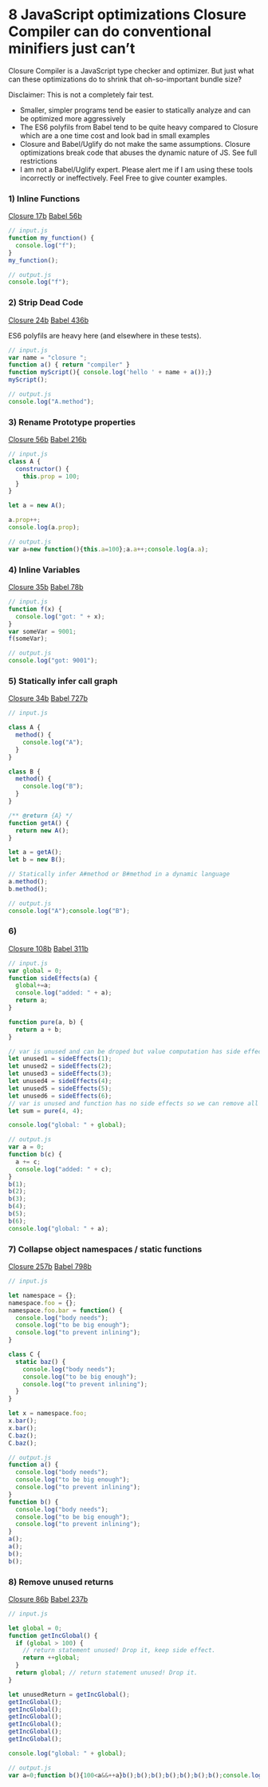 # 8 JavaScript optimizations Closure Compiler can do conventional minifiers just can’t

Closure Compiler is a JavaScript type checker and optimizer. But just what can these optimizations do to shrink that oh-so-important bundle size?

Disclaimer: This is not a completely fair test.

* Smaller, simpler programs tend be easier to statically analyze and can be optimized more aggressively
* The ES6 polyfils from Babel tend to be quite heavy compared to Closure which are a one time cost and look bad in small examples
* Closure and Babel/Uglify do not make the same assumptions. Closure optimizations break code that abuses the dynamic nature of JS. See full restrictions
* I am not a Babel/Uglify expert. Please alert me if I am using these tools incorrectly or ineffectively. Feel Free to give counter examples.

### 1) Inline Functions

[Closure 17b](https://closure-compiler-debugger.appspot.com/j2cl_debugger.html#input0%3Dfunction%2520my_function()%2520%257B%250A%2520%2520console.log(%2522f%2522)%253B%250A%257D%250Amy_function()%253B%26conformanceConfig%26externs%3Dvar%2520console%2520%253D%2520%257B%257D%253B%250A%252F**%2520%2540param%2520%257Bstring%257D%2520s*%252F%250Aconsole.log%2520%253D%2520function(s)%2520%257B%257D%253B%26refasterjs-template%26TRANSPILE%3Dtrue%26CHECK_SYMBOLS%3Dtrue%26CHECK_TYPES%3Dtrue%26COMPUTE_FUNCTION_SIDE_EFFECTS%3Dtrue%26FOLD_CONSTANTS%3Dtrue%26DEAD_ASSIGNMENT_ELIMINATION%3Dtrue%26INLINE_CONSTANTS%3Dtrue%26INLINE_FUNCTIONS%3Dtrue%26COALESCE_VARIABLE_NAMES%3Dtrue%26INLINE_VARIABLES%3Dtrue%26FLOW_SENSITIVE_INLINE_VARIABLES%3Dtrue%26SMART_NAME_REMOVAL%3Dtrue%26REMOVE_DEAD_CODE%3Dtrue%26REMOVE_UNUSED_PROTOTYPE_PROPERTIES%3Dtrue%26REMOVE_UNUSED_CLASS_PROPERTIES%3Dtrue%26REMOVE_UNUSED_VARIABLES%3Dtrue%26COLLAPSE_VARIABLE_DECLARATIONS%3Dtrue%26COLLAPSE_ANONYMOUS_FUNCTIONS%3Dtrue%26CONVERT_TO_DOTTED_PROPERTIES%3Dtrue%26LABEL_RENAMING%3Dtrue%26COLLAPSE_PROPERTIES%3Dtrue%26DEVIRTUALIZE_PROTOTYPE_METHODS%3Dtrue%26DISAMBIGUATE_PROPERTIES%3Dtrue%26AMBIGUATE_PROPERTIES%3Dtrue%26VARIABLE_RENAMING%3Dtrue%26PROPERTY_RENAMING%3Dtrue%26OPTIMIZE_CALLS%3Dtrue%26CLOSURE_PASS%3Dtrue%26CROSS_MODULE_CODE_MOTION%3Dtrue%26CROSS_MODULE_METHOD_MOTION%3Dtrue%26includeDefaultExterns%3Dtrue)
[Babel 56b](https://babeljs.io/repl/#?babili=true&browsers=&build=&builtIns=false&code_lz=GYVwdgxgLglg9mABAWwJ4H1SVggFASkQG8AoRRCBAZzgBsBTAOlrgHNcAiYD_AbhIC-JNJnDR4YAryA&debug=false&forceAllTransforms=false&shippedProposals=false&circleciRepo=&evaluate=false&fileSize=false&lineWrap=true&presets=es2015%2Creact%2Cstage-2%2Cbabili&prettier=false&targets=&version=6.26.0&envVersion=)

```js
// input.js
function my_function() {
  console.log("f");
}
my_function();
```

```js
// output.js
console.log("f");
```


### 2) Strip Dead Code

[Closure 24b](https://closure-compiler-debugger.appspot.com/j2cl_debugger.html#input0%3Dclass%2520A%2520%257B%250A%2520%2520method%28%29%2520%257B%250A%2520%2520%2520%2520console.log%28%2522A.method%2522%29%253B%250A%2520%2520%257D%250A%257D%250A%250Aclass%2520B%2520%257B%250A%2520%2520deadCode%28%29%2520%257B%250A%2520%2520%2520%2520console.log%28%2522this%2520is%2520dead%2520code!%2522%29%253B%250A%2520%2520%257D%250A%257D%250A%250Anew%2520A%28%29.method%28%29%253B%26conformanceConfig%26externs%3Dvar%2520console%2520%253D%2520%257B%257D%253B%250A%252F**%2520%2540param%2520%257Bstring%257D%2520s*%252F%250Aconsole.log%2520%253D%2520function%28s%29%2520%257B%257D%253B%26refasterjs-template%26TRANSPILE%3Dtrue%26CHECK_SYMBOLS%3Dtrue%26CHECK_TYPES%3Dtrue%26COMPUTE_FUNCTION_SIDE_EFFECTS%3Dtrue%26FOLD_CONSTANTS%3Dtrue%26DEAD_ASSIGNMENT_ELIMINATION%3Dtrue%26INLINE_CONSTANTS%3Dtrue%26INLINE_FUNCTIONS%3Dtrue%26COALESCE_VARIABLE_NAMES%3Dtrue%26INLINE_VARIABLES%3Dtrue%26FLOW_SENSITIVE_INLINE_VARIABLES%3Dtrue%26SMART_NAME_REMOVAL%3Dtrue%26REMOVE_DEAD_CODE%3Dtrue%26REMOVE_UNUSED_PROTOTYPE_PROPERTIES%3Dtrue%26REMOVE_UNUSED_CLASS_PROPERTIES%3Dtrue%26REMOVE_UNUSED_VARIABLES%3Dtrue%26COLLAPSE_VARIABLE_DECLARATIONS%3Dtrue%26COLLAPSE_ANONYMOUS_FUNCTIONS%3Dtrue%26CONVERT_TO_DOTTED_PROPERTIES%3Dtrue%26LABEL_RENAMING%3Dtrue%26COLLAPSE_PROPERTIES%3Dtrue%26DEVIRTUALIZE_PROTOTYPE_METHODS%3Dtrue%26VARIABLE_RENAMING%3Dtrue%26PROPERTY_RENAMING%3Dtrue%26OPTIMIZE_CALLS%3Dtrue%26OPTIMIZE_PARAMETERS%3Dtrue%26OPTIMIZE_RETURNS%3Dtrue%26CLOSURE_PASS%3Dtrue%26CROSS_MODULE_CODE_MOTION%3Dtrue%26CROSS_MODULE_METHOD_MOTION%3Dtrue%26includeDefaultExterns%3Dtrue)
[Babel 436b](https://babeljs.io/repl/#?babili=true&browsers=&build=&builtIns=false&code_lz=GYVwdgxgLglg9mABAWwJ4H1SVggFASkQG8AoRRCBAZzgBsBTAOlrgHNcAiYD_AbhIC-JNJnDR4YAryA&debug=false&forceAllTransforms=false&shippedProposals=false&circleciRepo=&evaluate=false&fileSize=false&lineWrap=true&presets=es2015%2Creact%2Cstage-2%2Cbabili&prettier=false&targets=&version=6.26.0&envVersion=)

ES6 polyfils are heavy here (and elsewhere in these tests).

```js
// input.js
var name = "closure ";
function a() { return "compiler" }
function myScript(){ console.log('hello ' + name + a());}
myScript();
```

```js
// output.js
console.log("A.method");
```

### 3) Rename Prototype properties

[Closure 56b](https://closure-compiler-debugger.appspot.com/j2cl_debugger.html#input0%3Dclass%2520A%2520%257B%250A%2520%2520constructor%28%29%2520%257B%250A%2520%2520%2520%2520this.prop%2520%253D%2520100%253B%250A%2520%2520%257D%250A%257D%250A%250Alet%2520a%2520%253D%2520new%2520A%28%29%253B%250A%250Aa.prop%252B%252B%253B%250Aconsole.log%28a.prop%29%253B%26conformanceConfig%26externs%3Dvar%2520console%2520%253D%2520%257B%257D%253B%250A%252F**%2520%2540param%2520%257Bstring%257D%2520s*%252F%250Aconsole.log%2520%253D%2520function%28s%29%2520%257B%257D%253B%26refasterjs-template%26TRANSPILE%3Dtrue%26CHECK_SYMBOLS%3Dtrue%26CHECK_TYPES%3Dtrue%26MISSING_PROPERTIES%3Dtrue%26COMPUTE_FUNCTION_SIDE_EFFECTS%3Dtrue%26FOLD_CONSTANTS%3Dtrue%26DEAD_ASSIGNMENT_ELIMINATION%3Dtrue%26INLINE_CONSTANTS%3Dtrue%26INLINE_FUNCTIONS%3Dtrue%26COALESCE_VARIABLE_NAMES%3Dtrue%26INLINE_VARIABLES%3Dtrue%26FLOW_SENSITIVE_INLINE_VARIABLES%3Dtrue%26INLINE_PROPERTIES%3Dtrue%26SMART_NAME_REMOVAL%3Dtrue%26REMOVE_DEAD_CODE%3Dtrue%26EXTRACT_PROTOTYPE_MEMBER_DECLARATIONS%3Dtrue%26REMOVE_UNUSED_PROTOTYPE_PROPERTIES%3Dtrue%26REMOVE_UNUSED_CLASS_PROPERTIES%3Dtrue%26REMOVE_UNUSED_VARIABLES%3Dtrue%26COLLAPSE_VARIABLE_DECLARATIONS%3Dtrue%26COLLAPSE_ANONYMOUS_FUNCTIONS%3Dtrue%26CONVERT_TO_DOTTED_PROPERTIES%3Dtrue%26USE_TYPES_FOR_LOCAL_OPTIMIZATION%3Dtrue%26LABEL_RENAMING%3Dtrue%26COLLAPSE_PROPERTIES%3Dtrue%26DEVIRTUALIZE_PROTOTYPE_METHODS%3Dtrue%26DISAMBIGUATE_PROPERTIES%3Dtrue%26AMBIGUATE_PROPERTIES%3Dtrue%26VARIABLE_RENAMING%3Dtrue%26PROPERTY_RENAMING%3Dtrue%26OPTIMIZE_CALLS%3Dtrue%26OPTIMIZE_PARAMETERS%3Dtrue%26OPTIMIZE_RETURNS%3Dtrue%26CLOSURE_PASS%3Dtrue%26CROSS_MODULE_CODE_MOTION%3Dtrue%26CROSS_MODULE_METHOD_MOTION%3Dtrue%26includeDefaultExterns%3Dtrue)
[Babel 216b](https://babeljs.io/repl/#?babili=true&browsers=&build=&builtIns=false&code_lz=MYGwhgzhAECC0G8BQ1rAPYDsIBcBOArsDungBQCUiKq0OAFgJYQB0ADnum9ALzQCMABkEBuGgF8kkpCACmOaGF7RMsgO5xKYpGHac2AagNiM2dHJYh0AczK6OXCiKA&debug=false&circleciRepo=&evaluate=false&lineWrap=true&presets=es2015%2Creact%2Cstage-2%2Cbabili&targets=&version=6.26.0)

```js
// input.js
class A {
  constructor() {
    this.prop = 100;
  }
}

let a = new A();

a.prop++;
console.log(a.prop);
```

```js
// output.js
var a=new function(){this.a=100};a.a++;console.log(a.a);
```

### 4) Inline Variables

[Closure 35b](https://closure-compiler-debugger.appspot.com/j2cl_debugger.html#input0%3Dfunction%2520f%28x%29%2520%257B%250A%2520%2520console.log%28%2522got%253A%2520%2522%2520%252B%2520x%29%253B%250A%257D%250Avar%2520someVar%2520%253D%25209001%253B%250Af%28someVar%29%253B%26conformanceConfig%26externs%3Dvar%2520console%2520%253D%2520%257B%257D%253B%250A%252F**%2520%2540param%2520%257Bstring%257D%2520s*%252F%250Aconsole.log%2520%253D%2520function%28s%29%2520%257B%257D%253B%26refasterjs-template%26TRANSPILE%3Dtrue%26CHECK_SYMBOLS%3Dtrue%26CHECK_TYPES%3Dtrue%26COMPUTE_FUNCTION_SIDE_EFFECTS%3Dtrue%26FOLD_CONSTANTS%3Dtrue%26DEAD_ASSIGNMENT_ELIMINATION%3Dtrue%26INLINE_CONSTANTS%3Dtrue%26INLINE_FUNCTIONS%3Dtrue%26COALESCE_VARIABLE_NAMES%3Dtrue%26INLINE_VARIABLES%3Dtrue%26FLOW_SENSITIVE_INLINE_VARIABLES%3Dtrue%26SMART_NAME_REMOVAL%3Dtrue%26REMOVE_DEAD_CODE%3Dtrue%26REMOVE_UNUSED_PROTOTYPE_PROPERTIES%3Dtrue%26REMOVE_UNUSED_CLASS_PROPERTIES%3Dtrue%26REMOVE_UNUSED_VARIABLES%3Dtrue%26COLLAPSE_VARIABLE_DECLARATIONS%3Dtrue%26COLLAPSE_ANONYMOUS_FUNCTIONS%3Dtrue%26CONVERT_TO_DOTTED_PROPERTIES%3Dtrue%26LABEL_RENAMING%3Dtrue%26COLLAPSE_PROPERTIES%3Dtrue%26DEVIRTUALIZE_PROTOTYPE_METHODS%3Dtrue%26VARIABLE_RENAMING%3Dtrue%26PROPERTY_RENAMING%3Dtrue%26OPTIMIZE_CALLS%3Dtrue%26OPTIMIZE_PARAMETERS%3Dtrue%26OPTIMIZE_RETURNS%3Dtrue%26CLOSURE_PASS%3Dtrue%26CROSS_MODULE_CODE_MOTION%3Dtrue%26CROSS_MODULE_METHOD_MOTION%3Dtrue%26includeDefaultExterns%3Dtrue)
[Babel 78b](https://babeljs.io/repl/#?babili=true&browsers=&build=&builtIns=false&code_lz=GYVwdgxgLglg9mABMAFADwJSIN4ChGIQIDOcANgKYB0ZcA5igER1xQBcijiA1IpgNy4AvrgBuAQwBOiUgFsKANSmIAvIgCcABk0BGQajmKpGfkA&debug=false&forceAllTransforms=false&shippedProposals=false&circleciRepo=&evaluate=false&fileSize=false&lineWrap=true&presets=es2015%2Creact%2Cstage-2%2Cbabili&prettier=false&targets=&version=6.26.0&envVersion=)

```js
// input.js
function f(x) {
  console.log("got: " + x);
}
var someVar = 9001;
f(someVar);
```

```js
// output.js
console.log("got: 9001");
```

### 5) Statically infer call graph

[Closure 34b](https://closure-compiler-debugger.appspot.com/j2cl_debugger.html#input0%3Dclass%2520A%2520%257B%250A%2520%2520method%28%29%2520%257B%250A%2520%2520%2520%2520console.log%28%2522A%2522%29%253B%250A%2520%2520%257D%250A%257D%250A%250Aclass%2520B%2520%257B%250A%2520%2520method%28%29%2520%257B%250A%2520%2520%2520%2520console.log%28%2522B%2522%29%253B%250A%2520%2520%257D%250A%257D%250A%250A%252F**%2520%2540return%2520%257BA%257D%2520*%252F%250Afunction%2520getA%28%29%2520%257B%250A%2520%2520return%2520new%2520A%28%29%253B%250A%257D%250A%250Alet%2520a%2520%253D%2520getA%28%29%253B%250Alet%2520b%2520%253D%2520new%2520B%28%29%253B%250A%250A%252F%252F%2520Statically%2520infer%2520A%2523method%2520or%2520B%2523method%2520in%2520a%2520dynamic%2520language%250Aa.method%28%29%253B%250Ab.method%28%29%253B%26conformanceConfig%26externs%3Dvar%2520console%2520%253D%2520%257B%257D%253B%250A%252F**%2520%2540param%2520%257Bstring%257D%2520s*%252F%250Aconsole.log%2520%253D%2520function%28s%29%2520%257B%257D%253B%26refasterjs-template%26TRANSPILE%3Dtrue%26CHECK_SYMBOLS%3Dtrue%26CHECK_TYPES%3Dtrue%26COMPUTE_FUNCTION_SIDE_EFFECTS%3Dtrue%26FOLD_CONSTANTS%3Dtrue%26DEAD_ASSIGNMENT_ELIMINATION%3Dtrue%26INLINE_CONSTANTS%3Dtrue%26INLINE_FUNCTIONS%3Dtrue%26COALESCE_VARIABLE_NAMES%3Dtrue%26INLINE_VARIABLES%3Dtrue%26FLOW_SENSITIVE_INLINE_VARIABLES%3Dtrue%26SMART_NAME_REMOVAL%3Dtrue%26REMOVE_DEAD_CODE%3Dtrue%26REMOVE_UNUSED_PROTOTYPE_PROPERTIES%3Dtrue%26REMOVE_UNUSED_CLASS_PROPERTIES%3Dtrue%26REMOVE_UNUSED_VARIABLES%3Dtrue%26COLLAPSE_VARIABLE_DECLARATIONS%3Dtrue%26COLLAPSE_ANONYMOUS_FUNCTIONS%3Dtrue%26CONVERT_TO_DOTTED_PROPERTIES%3Dtrue%26LABEL_RENAMING%3Dtrue%26COLLAPSE_PROPERTIES%3Dtrue%26DEVIRTUALIZE_PROTOTYPE_METHODS%3Dtrue%26DISAMBIGUATE_PROPERTIES%3Dtrue%26AMBIGUATE_PROPERTIES%3Dtrue%26VARIABLE_RENAMING%3Dtrue%26PROPERTY_RENAMING%3Dtrue%26OPTIMIZE_CALLS%3Dtrue%26OPTIMIZE_PARAMETERS%3Dtrue%26OPTIMIZE_RETURNS%3Dtrue%26CLOSURE_PASS%3Dtrue%26CROSS_MODULE_CODE_MOTION%3Dtrue%26CROSS_MODULE_METHOD_MOTION%3Dtrue%26includeDefaultExterns%3Dtrue)
[Babel 727b](https://babeljs.io/repl/#?babili=true&browsers=&build=&builtIns=false&code_lz=MYGwhgzhAECC0G8BQ1oFsCmAXAFgewBMAKASkRVWmDwDsI8QMA6EPAcyICJZOSBuCgF8kwpKEgwAQuVSZchUjMrU6DZqw6dJvAamGiA9ACoj0AAIAnbAFcLNRLEHQjBpADNrNYFgCWtaGzYsIrIqFZYtvY0GADucKQCooxY0GDQALwBQQlIydAARhnQ0XGSOUgGBtAAylhgvsBgICAAntA-NG4YFnAAxHL4BNB4PZL92IPt9mkELTRgaD7A0OA0bNZggUhgTAMK_Ej5uxP7fEA&debug=false&circleciRepo=&evaluate=false&lineWrap=true&presets=es2015%2Creact%2Cstage-2%2Cbabili&targets=&version=6.26.0)

```js
// input.js

class A {
  method() {
    console.log("A");
  }
}

class B {
  method() {
    console.log("B");
  }
}

/** @return {A} */
function getA() {
  return new A();
}

let a = getA();
let b = new B();

// Statically infer A#method or B#method in a dynamic language
a.method();
b.method();
```

```js
// output.js
console.log("A");console.log("B");
```

### 6)


[Closure 108b](https://closure-compiler-debugger.appspot.com/j2cl_debugger.html#input0%3Dvar%2520global%2520%253D%25200%253B%250Afunction%2520sideEffects%28a%29%2520%257B%250A%2520%2520global%252B%253Da%253B%250A%2520%2520console.log%28%2522added%253A%2520%2522%2520%252B%2520a%29%253B%250A%2520%2520return%2520a%253B%250A%257D%250A%250Afunction%2520pure%28a%252C%2520b%29%2520%257B%250A%2520%2520return%2520a%2520%252B%2520b%253B%250A%257D%250A%250A%252F%252F%2520var%2520is%2520unused%2520and%2520can%2520be%2520droped%2520but%2520value%2520computation%2520has%2520side%2520effects.%250Alet%2520unused1%2520%253D%2520sideEffects%281%29%253B%250Alet%2520unused2%2520%253D%2520sideEffects%282%29%253B%250Alet%2520unused3%2520%253D%2520sideEffects%283%29%253B%250Alet%2520unused4%2520%253D%2520sideEffects%284%29%253B%250Alet%2520unused5%2520%253D%2520sideEffects%285%29%253B%250Alet%2520unused6%2520%253D%2520sideEffects%286%29%253B%250Alet%2520sum%2520%253D%2520pure%284%252C%25204%29%253B%250A%250Aconsole.log%28%2522global%253A%2520%2522%2520%252B%2520global%29%253B%26conformanceConfig%26externs%3Dvar%2520console%2520%253D%2520%257B%257D%253B%250A%252F**%2520%2540param%2520%257Bstring%257D%2520s*%252F%250Aconsole.log%2520%253D%2520function%28s%29%2520%257B%257D%253B%26refasterjs-template%26TRANSPILE%3Dtrue%26CHECK_SYMBOLS%3Dtrue%26CHECK_TYPES%3Dtrue%26COMPUTE_FUNCTION_SIDE_EFFECTS%3Dtrue%26FOLD_CONSTANTS%3Dtrue%26DEAD_ASSIGNMENT_ELIMINATION%3Dtrue%26INLINE_CONSTANTS%3Dtrue%26INLINE_FUNCTIONS%3Dtrue%26COALESCE_VARIABLE_NAMES%3Dtrue%26INLINE_VARIABLES%3Dtrue%26FLOW_SENSITIVE_INLINE_VARIABLES%3Dtrue%26SMART_NAME_REMOVAL%3Dtrue%26REMOVE_DEAD_CODE%3Dtrue%26REMOVE_UNUSED_PROTOTYPE_PROPERTIES%3Dtrue%26REMOVE_UNUSED_CLASS_PROPERTIES%3Dtrue%26REMOVE_UNUSED_VARIABLES%3Dtrue%26COLLAPSE_VARIABLE_DECLARATIONS%3Dtrue%26COLLAPSE_ANONYMOUS_FUNCTIONS%3Dtrue%26CONVERT_TO_DOTTED_PROPERTIES%3Dtrue%26LABEL_RENAMING%3Dtrue%26COLLAPSE_PROPERTIES%3Dtrue%26DEVIRTUALIZE_PROTOTYPE_METHODS%3Dtrue%26VARIABLE_RENAMING%3Dtrue%26PROPERTY_RENAMING%3Dtrue%26OPTIMIZE_CALLS%3Dtrue%26OPTIMIZE_PARAMETERS%3Dtrue%26OPTIMIZE_RETURNS%3Dtrue%26CLOSURE_PASS%3Dtrue%26CROSS_MODULE_CODE_MOTION%3Dtrue%26CROSS_MODULE_METHOD_MOTION%3Dtrue%26includeDefaultExterns%3Dtrue)
[Babel 311b](https://babeljs.io/repl/#?babili=true&browsers=&build=&builtIns=false&code_lz=G4QwTgBA5gNg9gIxDCBeCAGA3AKAGYCuAdgMYAuAlnERAM4UAmApgKJ55Pm0AUIAlBADeOCNHhIYAalQhcoktVpwYTAHTwo3AEQgGzBgC4IWiJIj85EMEzIEwNWTgC-OfMXJUaABztNeAGggEAWFRa1t7c1Mg3BccAHp4iFBICloIYgJaJgZzIlySEBoEJggGMDgvHKCCMmTkAlKFAFsfMhBKaggACxB0-mYIJnZOMlpVHBU6zOyGAEY0OkZWEa5uOb5cKYyiLJyAJkWBlY41_c3Jmx29hgBmI-W2U7HuW4vtmZyAFgfmJ9GeF93ldPgwAKy_E4A7hg4HTXazABskP-a0RcLoBGaix81m4X0CQNwOAURCUKnUcE0WlgiGQRhMZlpEk2QA&debug=false&circleciRepo=&evaluate=false&lineWrap=true&presets=es2015%2Creact%2Cstage-2%2Cbabili&targets=&version=6.26.0)

```js
// input.js
var global = 0;
function sideEffects(a) {
  global+=a;
  console.log("added: " + a);
  return a;
}

function pure(a, b) {
  return a + b;
}

// var is unused and can be droped but value computation has side effects.
let unused1 = sideEffects(1);
let unused2 = sideEffects(2);
let unused3 = sideEffects(3);
let unused4 = sideEffects(4);
let unused5 = sideEffects(5);
let unused6 = sideEffects(6);
// var is unused and function has no side effects so we can remove all the code
let sum = pure(4, 4);

console.log("global: " + global);
```

```js
// output.js
var a = 0;
function b(c) {
  a += c;
  console.log("added: " + c);
}
b(1);
b(2);
b(3);
b(4);
b(5);
b(6);
console.log("global: " + a);
```

### 7) Collapse object namespaces / static functions


[Closure 257b](https://closure-compiler-debugger.appspot.com/j2cl_debugger.html#input0%3Dlet%2520namespace%2520%253D%2520%257B%257D%253B%250Anamespace.foo%2520%253D%2520%257B%257D%253B%250Anamespace.foo.bar%2520%253D%2520function%28%29%2520%257B%250A%2520%2520console.log%28%2522body%2520needs%2522%29%253B%250A%2520%2520console.log%28%2522to%2520be%2520big%2520enough%2522%29%253B%250A%2520%2520console.log%28%2522to%2520prevent%2520inlining%2522%29%253B%250A%257D%250A%250Aclass%2520C%2520%257B%250A%2520%2520static%2520baz%28%29%2520%257B%250A%2520%2520%2509console.log%28%2522body%2520needs%2522%29%253B%250A%2520%2520%2509console.log%28%2522to%2520be%2520big%2520enough%2522%29%253B%250A%2520%2520%2509console.log%28%2522to%2520prevent%2520inlining%2522%29%253B%250A%2520%2520%257D%250A%257D%250A%250Alet%2520x%2520%253D%2520namespace.foo%253B%250Ax.bar%28%29%253B%250Ax.bar%28%29%253B%250AC.baz%28%29%253B%250AC.baz%28%29%253B%26conformanceConfig%26externs%3Dvar%2520console%2520%253D%2520%257B%257D%253B%250A%252F**%2520%2540param%2520%257Bstring%257D%2520s*%252F%250Aconsole.log%2520%253D%2520function%28s%29%2520%257B%257D%253B%26refasterjs-template%26TRANSPILE%3Dtrue%26CHECK_SYMBOLS%3Dtrue%26CHECK_TYPES%3Dtrue%26COMPUTE_FUNCTION_SIDE_EFFECTS%3Dtrue%26FOLD_CONSTANTS%3Dtrue%26DEAD_ASSIGNMENT_ELIMINATION%3Dtrue%26INLINE_CONSTANTS%3Dtrue%26INLINE_FUNCTIONS%3Dtrue%26COALESCE_VARIABLE_NAMES%3Dtrue%26INLINE_VARIABLES%3Dtrue%26FLOW_SENSITIVE_INLINE_VARIABLES%3Dtrue%26SMART_NAME_REMOVAL%3Dtrue%26REMOVE_DEAD_CODE%3Dtrue%26REMOVE_UNUSED_PROTOTYPE_PROPERTIES%3Dtrue%26REMOVE_UNUSED_CLASS_PROPERTIES%3Dtrue%26REMOVE_UNUSED_VARIABLES%3Dtrue%26COLLAPSE_VARIABLE_DECLARATIONS%3Dtrue%26COLLAPSE_ANONYMOUS_FUNCTIONS%3Dtrue%26CONVERT_TO_DOTTED_PROPERTIES%3Dtrue%26LABEL_RENAMING%3Dtrue%26COLLAPSE_PROPERTIES%3Dtrue%26DEVIRTUALIZE_PROTOTYPE_METHODS%3Dtrue%26DISAMBIGUATE_PROPERTIES%3Dtrue%26AMBIGUATE_PROPERTIES%3Dtrue%26VARIABLE_RENAMING%3Dtrue%26PROPERTY_RENAMING%3Dtrue%26OPTIMIZE_CALLS%3Dtrue%26OPTIMIZE_PARAMETERS%3Dtrue%26OPTIMIZE_RETURNS%3Dtrue%26CLOSURE_PASS%3Dtrue%26CROSS_MODULE_CODE_MOTION%3Dtrue%26CROSS_MODULE_METHOD_MOTION%3Dtrue%26PRETTY_PRINT%3Dtrue%26includeDefaultExterns%3Dtrue)
[Babel 798b](https://babeljs.io/repl/#?babili=true&browsers=&build=&builtIns=false&code_lz=G4QwTgBA5gNg9gIxDCBeCAGA3AKAGYCuAdgMYAuAlnERAM4UAmApgKJ55Pm0AUIAlBADeOCNHhIYAalQhcoktVpwYTAHTwo3AEQgGzBgC4IWiJIj85EMEzIEwNWTgC-OfMXJUaABztNeAGggEAWFRa1t7c1Mg3BccAHp4iFBICloIYgJaJgZzIlySEBoEJggGMDgvHKCCMmTkAlKFAFsfMhBKaggACxB0-mYIJnZOMlpVHBU6zOyGAEY0OkZWEa5uOb5cKYyiLJyAJkWBlY41_c3Jmx29hgBmI-W2U7HuW4vtmZyAFgfmJ9GeF93ldPgwAKy_E4A7hg4HTXazABskP-a0RcLoBGaix81m4X0CQNwOAURCUKnUcE0WlgiGQRhMZlpEk2QA&debug=false&circleciRepo=&evaluate=false&lineWrap=true&presets=es2015%2Creact%2Cstage-2%2Cbabili&targets=&version=6.26.0)

```js
// input.js

let namespace = {};
namespace.foo = {};
namespace.foo.bar = function() {
  console.log("body needs");
  console.log("to be big enough");
  console.log("to prevent inlining");
}

class C {
  static baz() {
  	console.log("body needs");
  	console.log("to be big enough");
  	console.log("to prevent inlining");
  }
}

let x = namespace.foo;
x.bar();
x.bar();
C.baz();
C.baz();
```

```js
// output.js
function a() {
  console.log("body needs");
  console.log("to be big enough");
  console.log("to prevent inlining");
}
function b() {
  console.log("body needs");
  console.log("to be big enough");
  console.log("to prevent inlining");
}
a();
a();
b();
b();
```

### 8) Remove unused returns

[Closure 86b](https://closure-compiler-debugger.appspot.com/j2cl_debugger.html#input0%3Dlet%2520global%2520%253D%25200%253B%250Afunction%2520getIncGlobal%28%29%2520%257B%250A%2520%2520if%2520%28global%2520%253E%2520100%29%2520%257B%250A%2520%2520%2520%2520%252F%252F%2520return%2520statement%2520unused!%2520Drop%2520it%252C%2520keep%2520side%2520effect.%250A%2520%2520%2520%2520return%2520%252B%252Bglobal%253B%250A%2520%2520%257D%250A%2520%2520return%2520global%253B%2520%252F%252F%2520return%2520statement%2520unused!%2520Drop%2520it.%250A%257D%250A%250Alet%2520unusedReturn%2520%253D%2520getIncGlobal%28%29%253B%250AgetIncGlobal%28%29%253B%250AgetIncGlobal%28%29%253B%250AgetIncGlobal%28%29%253B%250AgetIncGlobal%28%29%253B%250AgetIncGlobal%28%29%253B%250AgetIncGlobal%28%29%253B%250A%250Aconsole.log%28%2522global%253A%2520%2522%2520%252B%2520global%29%253B%26conformanceConfig%26externs%3Dvar%2520console%2520%253D%2520%257B%257D%253B%250A%252F**%2520%2540param%2520%257Bstring%257D%2520s*%252F%250Aconsole.log%2520%253D%2520function%28s%29%2520%257B%257D%253B%26refasterjs-template%26TRANSPILE%3Dtrue%26CHECK_SYMBOLS%3Dtrue%26CHECK_TYPES%3Dtrue%26MISSING_PROPERTIES%3Dtrue%26COMPUTE_FUNCTION_SIDE_EFFECTS%3Dtrue%26FOLD_CONSTANTS%3Dtrue%26DEAD_ASSIGNMENT_ELIMINATION%3Dtrue%26INLINE_CONSTANTS%3Dtrue%26INLINE_FUNCTIONS%3Dtrue%26COALESCE_VARIABLE_NAMES%3Dtrue%26INLINE_VARIABLES%3Dtrue%26FLOW_SENSITIVE_INLINE_VARIABLES%3Dtrue%26INLINE_PROPERTIES%3Dtrue%26SMART_NAME_REMOVAL%3Dtrue%26REMOVE_DEAD_CODE%3Dtrue%26EXTRACT_PROTOTYPE_MEMBER_DECLARATIONS%3Dtrue%26REMOVE_UNUSED_PROTOTYPE_PROPERTIES%3Dtrue%26REMOVE_UNUSED_CLASS_PROPERTIES%3Dtrue%26REMOVE_UNUSED_VARIABLES%3Dtrue%26COLLAPSE_VARIABLE_DECLARATIONS%3Dtrue%26COLLAPSE_ANONYMOUS_FUNCTIONS%3Dtrue%26CONVERT_TO_DOTTED_PROPERTIES%3Dtrue%26USE_TYPES_FOR_LOCAL_OPTIMIZATION%3Dtrue%26LABEL_RENAMING%3Dtrue%26COLLAPSE_PROPERTIES%3Dtrue%26DEVIRTUALIZE_PROTOTYPE_METHODS%3Dtrue%26DISAMBIGUATE_PROPERTIES%3Dtrue%26AMBIGUATE_PROPERTIES%3Dtrue%26VARIABLE_RENAMING%3Dtrue%26PROPERTY_RENAMING%3Dtrue%26OPTIMIZE_CALLS%3Dtrue%26OPTIMIZE_PARAMETERS%3Dtrue%26OPTIMIZE_RETURNS%3Dtrue%26CLOSURE_PASS%3Dtrue%26CROSS_MODULE_CODE_MOTION%3Dtrue%26CROSS_MODULE_METHOD_MOTION%3Dtrue%26includeDefaultExterns%3Dtrue)
[Babel 237b](https://babeljs.io/repl/#?babili=true&browsers=&build=&builtIns=false&code_lz=DYUwLgBA5sD2BGBDYEC8EAMBuAUAMwFcA7AYzAEtYjpwBJUgcTiWAAoBKCAbxwgnLwRWMBMggA-CAEYMGTjz58ATuAJLqAag0iWuPgF9eEFWDXUdyXIZyhIxAgGcQAEwBKq9Whph6JJqLZ2XCg6RmZkDmDQv3DAqJ8wgMicEISYpKCU6P8WZNTfHIjMnBIqB1hQADo4KFYAIgtgAC4IOogNaFigoA&debug=false&circleciRepo=&evaluate=false&lineWrap=true&presets=es2015%2Creact%2Cstage-2%2Cbabili&targets=&version=6.26.0)

```js
// input.js

let global = 0;
function getIncGlobal() {
  if (global > 100) {
    // return statement unused! Drop it, keep side effect.
    return ++global;
  }
  return global; // return statement unused! Drop it.
}

let unusedReturn = getIncGlobal();
getIncGlobal();
getIncGlobal();
getIncGlobal();
getIncGlobal();
getIncGlobal();
getIncGlobal();

console.log("global: " + global);
```

```js
// output.js
var a=0;function b(){100<a&&++a}b();b();b();b();b();b();b();console.log("global: "+a);
```
